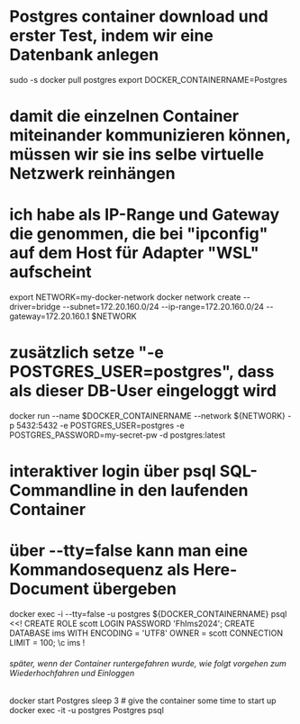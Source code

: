# Postgres container download und erster Test, indem wir eine Datenbank anlegen
sudo -s
docker pull postgres
export DOCKER_CONTAINERNAME=Postgres
# damit die einzelnen Container miteinander kommunizieren können, müssen wir sie ins selbe virtuelle Netzwerk reinhängen
# ich habe als IP-Range und Gateway die genommen, die bei "ipconfig" auf dem Host für Adapter "WSL" aufscheint
export NETWORK=my-docker-network
docker network create --driver=bridge --subnet=172.20.160.0/24 --ip-range=172.20.160.0/24 --gateway=172.20.160.1 $NETWORK
# zusätzlich setze "-e POSTGRES_USER=postgres", dass als dieser DB-User eingeloggt wird
docker run --name $DOCKER_CONTAINERNAME --network ${NETWORK} -p 5432:5432 -e POSTGRES_USER=postgres -e POSTGRES_PASSWORD=my-secret-pw -d postgres:latest
# interaktiver login über psql SQL-Commandline in den laufenden Container
# über --tty=false kann man eine Kommandosequenz als Here-Document übergeben
docker exec -i --tty=false -u postgres ${DOCKER_CONTAINERNAME} psql <<!
   CREATE ROLE scott LOGIN PASSWORD 'FhIms2024';
   CREATE DATABASE ims 
   WITH 
      ENCODING = 'UTF8'
      OWNER = scott
      CONNECTION LIMIT = 100;
   \c ims
!

###### später, wenn der Container runtergefahren wurde, wie folgt vorgehen zum Wiederhochfahren und Einloggen #########
docker start Postgres
sleep 3 # give the container some time to start up
docker exec -it -u postgres Postgres psql